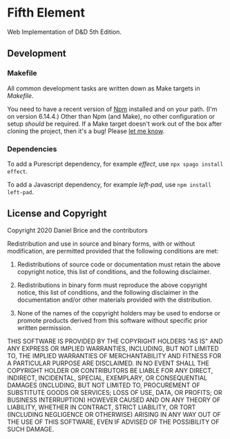# Fifth Element

Web Implementation of D&D 5th Edition.


## Development


### Makefile

All common development tasks are written down as Make targets in _Makefile_.

You need to have a recent version of [Npm](https://www.npmjs.com/) installed
and on your path. (I'm on version 6.14.4.) Other than Npm (and Make), no other
configuration or setup _should_ be required. If a Make target doesn't work out
of the box after cloning the project, then it's a bug! Please
[let me know](mailto:danielbrice@gmail.com).


### Dependencies

To add a Purescript dependency, for example _effect_, use
`npx spago install effect`.

To add a Javascript dependency, for example _left-pad_, use
`npm install left-pad`.


## License and Copyright

Copyright 2020 Daniel Brice and the contributors

Redistribution and use in source and binary forms, with or without
modification, are permitted provided that the following conditions are met:

1. Redistributions of source code or documentation must retain the above
copyright notice, this list of conditions, and the following disclaimer.

2. Redistributions in binary form must reproduce the above copyright notice,
this list of conditions, and the following disclaimer in the documentation
and/or other materials provided with the distribution.

3. None of the names of the copyright holders may be used to endorse or
promote products derived from this software without specific prior written
permission.

THIS SOFTWARE IS PROVIDED BY THE COPYRIGHT HOLDERS "AS IS" AND ANY EXPRESS OR
IMPLIED WARRANTIES, INCLUDING, BUT NOT LIMITED TO, THE IMPLIED WARRANTIES OF
MERCHANTABILITY AND FITNESS FOR A PARTICULAR PURPOSE ARE DISCLAIMED. IN NO
EVENT SHALL THE COPYRIGHT HOLDER OR CONTRIBUTORS BE LIABLE FOR ANY DIRECT,
INDIRECT, INCIDENTAL, SPECIAL, EXEMPLARY, OR CONSEQUENTIAL DAMAGES (INCLUDING,
BUT NOT LIMITED TO, PROCUREMENT OF SUBSTITUTE GOODS OR SERVICES; LOSS OF USE,
DATA, OR PROFITS; OR BUSINESS INTERRUPTION) HOWEVER CAUSED AND ON ANY THEORY
OF LIABILITY, WHETHER IN CONTRACT, STRICT LIABILITY, OR TORT (INCLUDING
NEGLIGENCE OR OTHERWISE) ARISING IN ANY WAY OUT OF THE USE OF THIS SOFTWARE,
EVEN IF ADVISED OF THE POSSIBILITY OF SUCH DAMAGE.
